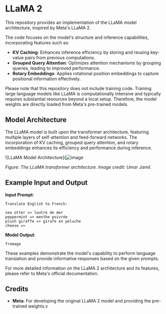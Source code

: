# LLaMA 2

This repository provides an implementation of the LLaMA model architecture, inspired by Meta's LLaMA 2.

The code focuses on the model's structure and inference capabilities, incorporating features such as:

- **KV Caching**: Enhances inference efficiency by storing and reusing key-value pairs from previous computations.
- **Grouped Query Attention**: Optimizes attention mechanisms by grouping queries, leading to improved performance.
- **Rotary Embeddings**: Applies rotational position embeddings to capture positional information effectively.

Please note that this repository does not include training code. Training large language models like LLaMA is computationally intensive and typically requires substantial resources beyond a local setup. Therefore, the model weights are directly loaded from Meta's pre-trained models.

## Model Architecture

The LLaMA model is built upon the transformer architecture, featuring multiple layers of self-attention and feed-forward networks. The incorporation of KV caching, grouped query attention, and rotary embeddings enhances its efficiency and performance during inference.

![LLaMA Model Architecture](![image](https://github.com/user-attachments/assets/55ae63b9-6527-4296-92e1-3a4d60494eba)

*Figure: The LLaMA transformer architecture. Image credit: Umar Jamil.*

## Example Input and Output

**Input Prompt**:
```plaintext
Translate English to French:

sea otter => loutre de mer
peppermint => menthe poivrée
plush giraffe => girafe en peluche
cheese =>
```

**Model Output**:
```plaintext
fromage
```

These examples demonstrate the model's capability to perform language translation and provide informative responses based on the given prompts.

For more detailed information on the LLaMA 2 architecture and its features, please refer to Meta's official documentation.

## Credits

- **Meta**: For developing the original LLaMA 2 model and providing the pre-trained weights.v
